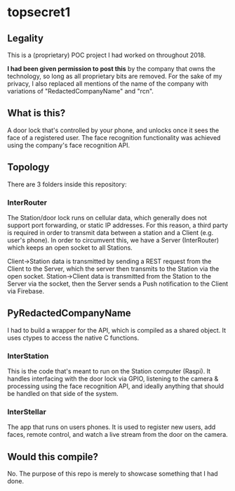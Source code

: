 # topsecret1

## Legality

This is a (proprietary) POC project I had worked on throughout 2018.

**I had been given permission to post this** by the company that owns the technology, so long as all proprietary bits are removed. For the sake of my privacy, I also replaced all mentions of the name of the company with variations of "RedactedCompanyName" and "rcn".

## What is this?

A door lock that's controlled by your phone, and unlocks once it sees the face of a registered user. The face recognition functionality was achieved using the company's face recognition API.

## Topology

There are 3 folders inside this repository:

### InterRouter

The Station/door lock runs on cellular data, which generally does not support port forwarding, or static IP addresses. For this reason, a third party is required in order to transmit data between a station and a Client (e.g. user's phone). In order to circumvent this, we have a Server (InterRouter) which keeps an open socket to all Stations.

Client->Station data is transmitted by sending a REST request from the Client to the Server, which the server then transmits to the Station via the open socket.
Station->Client data is transmitted from the Station to the Server via the socket, then the Server sends a Push notification to the Client via Firebase.

## PyRedactedCompanyName

I had to build a wrapper for the API, which is compiled as a shared object. It uses ctypes to access the native C functions.

### InterStation

This is the code that's meant to run on the Station computer (Raspi). It handles interfacing with the door lock via GPIO, listening to the camera & processing using the face recognition API, and ideally anything that should be handled on that side of the system.

### InterStellar

The app that runs on users phones. It is used to register new users, add faces, remote control, and watch a live stream from the door on the camera.

## Would this compile?

No. The purpose of this repo is merely to showcase something that I had done.
